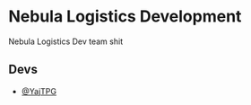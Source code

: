 
# Nebula Logistics Development

Nebula Logistics Dev team shit


## Devs

- [@YajTPG](https://github.com/YajTPG)

